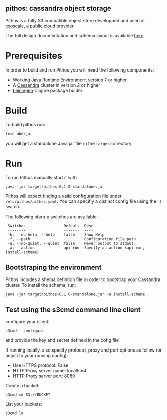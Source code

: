 pithos: cassandra object storage
--------------------------------

Pithos is a fully S3 compatible object store developped and used at [exoscale](https://www.exoscale.ch), a public cloud provider.

The full design documentation and schema layout is available [here](doc/design.org)


# Prerequisites

In order to build and run Pithos you will need the following components:

* Working Java Runtime Environment version 7 or higher
* A [Cassandra](http://cassandra.apache.org/) cluster in version 2 or higher
* [Leiningen](https://github.com/technomancy/leiningen) Clojure package buider

# Build

To build pithos run:

    lein uberjar

you will get a standalone Java jar file in the `target/` directory

# Run

To run Pithos manually start it with

    java -jar target/pithos-0.1.0-standalone.jar

Pithos will expect finding a valid configuration file under `/etc/pithos/pithos.yaml`. You can specifiy a distinct config file using the `-f` switch.

The following startup switches are available:

     Switches                 Default  Desc
     --------                 -------  ----
     -h, --no-help, --help    false    Show Help
     -f, --path                        Configuration file path
     -q, --no-quiet, --quiet  false    Never output to stdout
     -a, --action             api-run  Specify an action (api-run, install-schema)

## Bootstraping the environment

Pithos includes a shema defintion file in order to bootstrap your Cassandra cluster.
To install the schema, run:

    java -jar target/pithos-0.1.0-standalone.jar -a install-schema


## Test using the s3cmd command line client

configure your client:

    s3cmd --configure

and provide the key and secret defined in the cofig file

If running locally, also specify protocol, proxy and port options as follow (or adjust to your running config):

* Use HTTPS protocol: False
* HTTP Proxy server name: localhost
* HTTP Proxy server port: 8080

Create a bucket:

    s3cmd md S3://BUCKET

List your buckets:

    s3cmd la
